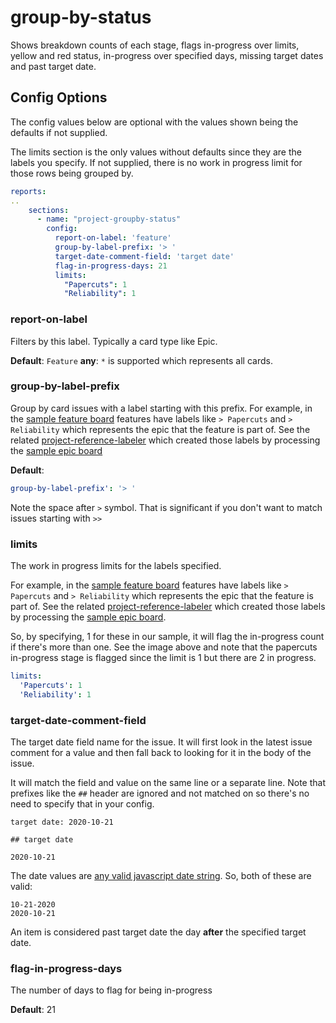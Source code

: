 # group-by-status

Shows breakdown counts of each stage, flags in-progress over limits, yellow and red status, in-progress over specified days, missing target dates and past target date.

## Config Options

The config values below are optional with the values shown being the defaults if not supplied.

The limits section is the only values without defaults since they are the labels you specify. If not supplied, there is no work in progress limit for those rows being grouped by.

```yaml
reports:
..
    sections:
      - name: "project-groupby-status"
        config:
          report-on-label: 'feature'
          group-by-label-prefix: '> '
          target-date-comment-field: 'target date'
          flag-in-progress-days: 21
          limits:
            "Papercuts": 1
            "Reliability": 1
```

### report-on-label

Filters by this label. Typically a card type like Epic.

**Default**: `Feature`
**any**: `*` is supported which represents all cards.

### group-by-label-prefix

Group by card issues with a label starting with this prefix. For example, in the [sample feature board](https://github.com/bryanmacfarlane/sample-reports/projects/1) features have labels like `> Papercuts` and `> Reliability` which represents the epic that the feature is part of. See the related [project-reference-labeler](./project-reference-labeler.md) which created those labels by processing the [sample epic board](https://github.com/bryanmacfarlane/sample-reports/projects/2)

**Default**:

```yaml
group-by-label-prefix': '> '
```

Note the space after `>` symbol. That is significant if you don't want to match issues starting with `>>`

### limits

The work in progress limits for the labels specified.

For example, in the [sample feature board](https://github.com/bryanmacfarlane/sample-reports/projects/1) features have labels like `> Papercuts` and `> Reliability` which represents the epic that the feature is part of. See the related [project-reference-labeler](./project-reference-labeler.md) which created those labels by processing the [sample epic board](https://github.com/bryanmacfarlane/sample-reports/projects/2).

So, by specifying, 1 for these in our sample, it will flag the in-progress count if there's more than one. See the image above and note that the papercuts in-progress stage is flagged since the limit is 1 but there are 2 in progress.

```yaml
limits:
  'Papercuts': 1
  'Reliability': 1
```

### target-date-comment-field

The target date field name for the issue. It will first look in the latest issue comment for a value and then fall back to looking for it in the body of the issue.

It will match the field and value on the same line or a separate line. Note that prefixes like the `##` header are ignored and not matched on so there's no need to specify that in your config.

```
target date: 2020-10-21
```

```
## target date

2020-10-21
```

The date values are [any valid javascript date string](https://stackoverflow.com/a/51715260/775184). So, both of these are valid:

```
10-21-2020
2020-10-21
```

An item is considered past target date the day **after** the specified target date.

### flag-in-progress-days

The number of days to flag for being in-progress

**Default**: 21
